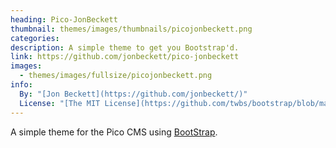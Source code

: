 ```yaml
---
heading: Pico-JonBeckett
thumbnail: themes/images/thumbnails/picojonbeckett.png
categories:
description: A simple theme to get you Bootstrap'd.
link: https://github.com/jonbeckett/pico-jonbeckett
images:
  - themes/images/fullsize/picojonbeckett.png
info:
  By: "[Jon Beckett](https://github.com/jonbeckett/)"
  License: "[The MIT License](https://github.com/twbs/bootstrap/blob/main/LICENSE)"
---
```


A simple theme for the Pico CMS using [BootStrap](http://getbootstrap.com/).